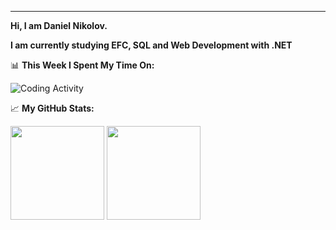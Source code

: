 ---
**Hi, I am Daniel Nikolov.**

**I am currently studying EFC, SQL and Web Development with .NET**

📊 **This Week I Spent My Time On:**
<!--START_SECTION:waka-->

<p>
  <img src="https://github.com/NikolovDaniel/Software-University--SoftUni-/blob/main/images/codeStats.svg" alt="Coding Activity"/>
</p>

<!--END_SECTION:waka-->

📈 **My GitHub Stats:**

<p>
  <img height="150em" src="https://github-readme-stats.vercel.app/api?username=NikolovDaniel&show_icons=true&hide_border=true&&count_private=true&include_all_commits=true" />
  <img height="150em" src="https://github-readme-stats.vercel.app/api/top-langs/?username=NikolovDaniel&exclude_repo=KNN-Image-Classification&show_icons=true&hide_border=true&layout=compact&langs_count=8s"/>
</p>
